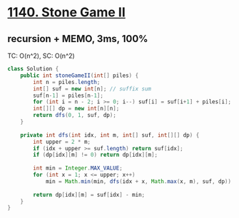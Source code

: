 # [1140. Stone Game II](https://leetcode.com/problems/stone-game-ii/)
## recursion + MEMO, 3ms, 100%
TC: O(n^2), SC: O(n^2)
```java
class Solution {
    public int stoneGameII(int[] piles) {
        int n = piles.length;
        int[] suf = new int[n]; // suffix sum
        suf[n-1] = piles[n-1];
        for (int i = n - 2; i >= 0; i--) suf[i] = suf[i+1] + piles[i];
        int[][] dp = new int[n][n];
        return dfs(0, 1, suf, dp);
    }
    
    private int dfs(int idx, int m, int[] suf, int[][] dp) {
        int upper = 2 * m;
        if (idx + upper >= suf.length) return suf[idx];
        if (dp[idx][m] != 0) return dp[idx][m];
        
        int min = Integer.MAX_VALUE;
        for (int x = 1; x <= upper; x++)
            min = Math.min(min, dfs(idx + x, Math.max(x, m), suf, dp));
        
        return dp[idx][m] = suf[idx] - min;
    }
}
```